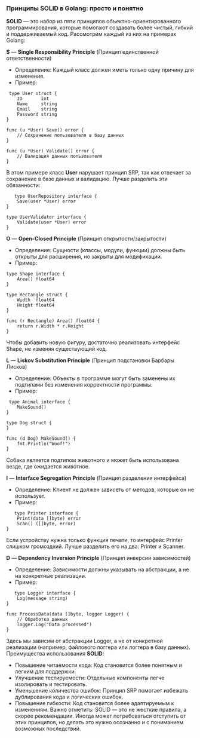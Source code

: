 ### Принципы SOLID в Golang: просто и понятно

**SOLID** — это набор из пяти принципов объектно-ориентированного программирования, которые помогают создавать более чистый, гибкий и поддерживаемый  код. Рассмотрим каждый из них на примерах Golang:

**S** — **Single Responsibility Principle** (Принцип единственной ответственности)
 * Определение: Каждый класс должен иметь только одну причину для изменения.
 * Пример:
``` golang
 type User struct {
    ID       int
    Name     string
    Email    string
    Password string
}

func (u *User) Save() error {
    // Сохранение пользователя в базу данных
}

func (u *User) Validate() error {
    // Валидация данных пользователя
}
```
   

   В этом примере класс **User** нарушает принцип SRP, так как отвечает за сохранение в базе данных и валидацию. Лучше разделить эти обязанности:
```
   type UserRepository interface {
    Save(user *User) error
}

type UserValidator interface {
    Validate(user *User) error
}
```

**O** — **Open-Closed Principle** (Принцип открытости/закрытости)
 * Определение: Сущности (классы, модули, функции) должны быть открыты для расширения, но закрыты для модификации.
 * Пример:
```
type Shape interface {
    Area() float64
}

type Rectangle struct {
    Width  float64
    Height float64
}

func (r Rectangle) Area() float64 {
    return r.Width * r.Height
}
```


   Чтобы добавить новую фигуру, достаточно реализовать интерфейс Shape, не изменяя существующий код.
   
**L** — **Liskov Substitution Principle** (Принцип подстановки Барбары Лисков)
 * Определение: Объекты в программе могут быть заменены их подтипами без изменения корректности программы.
 * Пример:
```
 type Animal interface {
    MakeSound()
}

type Dog struct {
}

func (d Dog) MakeSound() {
    fmt.Println("Woof!")
}
```
   

   Собака является подтипом животного и может быть использована везде, где ожидается животное.
   
**I** — **Interface Segregation Principle** (Принцип разделения интерфейса)
 * Определение: Клиент не должен зависеть от методов, которые он не использует.
 * Пример:
```
   type Printer interface {
    Print(data []byte) error
    Scan() ([]byte, error)
}
```

   Если устройству нужна только функция печати, то интерфейс Printer слишком громоздкий. Лучше разделить его на два: Printer и Scanner.
   
**D** — **Dependency Inversion Principle** (Принцип инверсии зависимостей)
 * Определение: Зависимости должны указывать на абстракции, а не на конкретные реализации.
 * Пример:
```
   type Logger interface {
    Log(message string)
}

func ProcessData(data []byte, logger Logger) {
    // Обработка данных
    logger.Log("Data processed")
}
```

   Здесь мы зависим от абстракции Logger, а не от конкретной реализации (например, файлового логгера или логгера в базу данных).
Преимущества использования **SOLID**:
 * Повышение читаемости кода: Код становится более понятным и легким для поддержки.
 * Улучшение тестируемости: Отдельные компоненты легче изолировать и тестировать.
 * Уменьшение количества ошибок: Принцип SRP помогает избежать дублирования кода и логических ошибок.
 * Повышение гибкости: Код становится более адаптируемым к изменениям.
Важно отметить: SOLID — это не жесткие правила, а скорее рекомендации. Иногда может потребоваться отступить от этих принципов, но делать это нужно осознанно и с пониманием возможных последствий.
